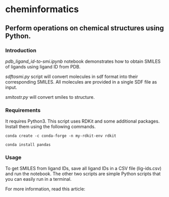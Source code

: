 # cheminformatics
## Perform operations on chemical structures using Python.

### Introduction
*pdb_ligand_id-to-smi.ipynb* notebook demonstrates how to obtain SMILES of ligands using ligand ID from PDB.

*sdftosmi.py* script will convert molecules in sdf format into their corresponding SMILES. All molecules are provided in a single SDF file as input.

*smitostr.py* will convert smiles to structure.

### Requirements
It requires Python3. This script uses RDKit and some additional packages. Install them using the following commands.

`conda create -c conda-forge -n my-rdkit-env rdkit`

`conda install pandas`

### Usage
To get SMILES from ligand IDs, save all ligand IDs in a CSV file (lig-ids.csv) and run the notebook.
The other two scripts are simple Python scripts that you can easily run in a terminal.

For more information, read this article:
